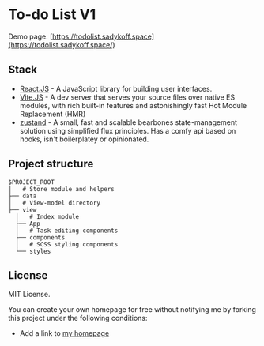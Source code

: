 # To-do List V1
Demo page: [https://todolist.sadykoff.space](https://todolist.sadykoff.space/)

## Stack
- [React.JS](https://reactjs.org/) - A JavaScript library for building user interfaces.
- [Vite.JS](https://vitejs.dev/) - A dev server that serves your source files over native ES modules, with rich built-in features and astonishingly fast Hot Module Replacement (HMR)
- [zustand](https://threejs.org/) - A small, fast and scalable bearbones state-management solution using simplified flux principles. Has a comfy api based on hooks, isn't boilerplatey or opinionated.

## Project structure

```
$PROJECT_ROOT
│   # Store module and helpers
├── data
│   # View-model directory
├── view
  │   # Index module
  ├── App
  │   # Task editing components
  ├── components
  │   # SCSS styling components
  └── styles
```

## License

MIT License.

You can create your own homepage for free without notifying me by forking this project under the following conditions:

- Add a link to [my homepage](https://sadykoff.space/)
